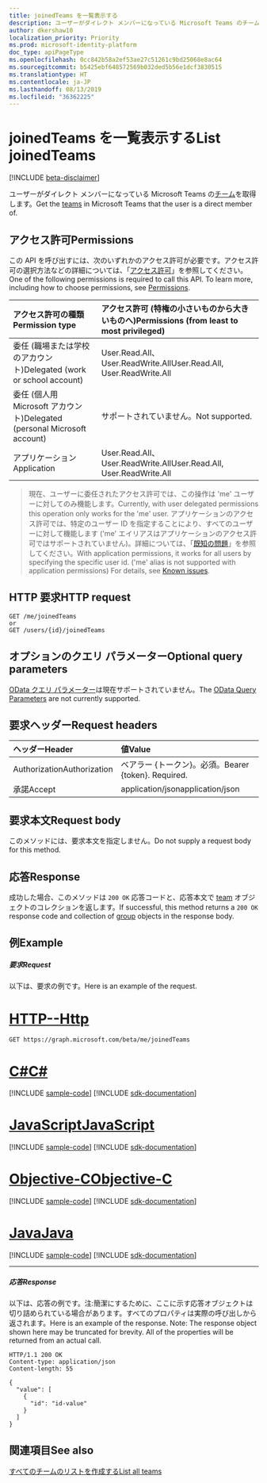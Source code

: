 ```yaml
---
title: joinedTeams を一覧表示する
description: ユーザーがダイレクト メンバーになっている Microsoft Teams のチームを取得します。
author: dkershaw10
localization_priority: Priority
ms.prod: microsoft-identity-platform
doc_type: apiPageType
ms.openlocfilehash: 0cc842b58a2ef53ae27c51261c9bd25068e8ac64
ms.sourcegitcommit: b5425ebf648572569b032ded5b56e1dcf3830515
ms.translationtype: HT
ms.contentlocale: ja-JP
ms.lasthandoff: 08/13/2019
ms.locfileid: "36362225"
---
```

# <a name="list-joinedteams"></a><span data-ttu-id="82f3e-103">joinedTeams を一覧表示する</span><span class="sxs-lookup"><span data-stu-id="82f3e-103">List joinedTeams</span></span>

[!INCLUDE [beta-disclaimer](../../includes/beta-disclaimer.md)]

<span data-ttu-id="82f3e-104">ユーザーがダイレクト メンバーになっている Microsoft Teams の[チーム](../resources/team.md)を取得します。</span><span class="sxs-lookup"><span data-stu-id="82f3e-104">Get the [teams](../resources/team.md) in Microsoft Teams that the user is a direct member of.</span></span>
 
## <a name="permissions"></a><span data-ttu-id="82f3e-105">アクセス許可</span><span class="sxs-lookup"><span data-stu-id="82f3e-105">Permissions</span></span>
<span data-ttu-id="82f3e-p101">この API を呼び出すには、次のいずれかのアクセス許可が必要です。アクセス許可の選択方法などの詳細については、「[アクセス許可](/graph/permissions-reference)」を参照してください。</span><span class="sxs-lookup"><span data-stu-id="82f3e-p101">One of the following permissions is required to call this API. To learn more, including how to choose permissions, see [Permissions](/graph/permissions-reference).</span></span>

|<span data-ttu-id="82f3e-108">アクセス許可の種類</span><span class="sxs-lookup"><span data-stu-id="82f3e-108">Permission type</span></span>      | <span data-ttu-id="82f3e-109">アクセス許可 (特権の小さいものから大きいものへ)</span><span class="sxs-lookup"><span data-stu-id="82f3e-109">Permissions (from least to most privileged)</span></span>              |
|:--------------------|:---------------------------------------------------------|
|<span data-ttu-id="82f3e-110">委任 (職場または学校のアカウント)</span><span class="sxs-lookup"><span data-stu-id="82f3e-110">Delegated (work or school account)</span></span> | <span data-ttu-id="82f3e-111">User.Read.All、User.ReadWrite.All</span><span class="sxs-lookup"><span data-stu-id="82f3e-111">User.Read.All, User.ReadWrite.All</span></span>    |
|<span data-ttu-id="82f3e-112">委任 (個人用 Microsoft アカウント)</span><span class="sxs-lookup"><span data-stu-id="82f3e-112">Delegated (personal Microsoft account)</span></span> | <span data-ttu-id="82f3e-113">サポートされていません。</span><span class="sxs-lookup"><span data-stu-id="82f3e-113">Not supported.</span></span>    |
|<span data-ttu-id="82f3e-114">アプリケーション</span><span class="sxs-lookup"><span data-stu-id="82f3e-114">Application</span></span> | <span data-ttu-id="82f3e-115">User.Read.All、User.ReadWrite.All</span><span class="sxs-lookup"><span data-stu-id="82f3e-115">User.Read.All, User.ReadWrite.All</span></span> |

> <span data-ttu-id="82f3e-116">現在、ユーザーに委任されたアクセス許可では、この操作は 'me' ユーザーに対してのみ機能します。</span><span class="sxs-lookup"><span data-stu-id="82f3e-116">Currently, with user delegated permissions this operation only works for the 'me' user.</span></span> 
> <span data-ttu-id="82f3e-117">アプリケーションのアクセス許可では、特定のユーザー ID を指定することにより、すべてのユーザーに対して機能します ('me' エイリアスはアプリケーションのアクセス許可ではサポートされていません)。詳細については、「[既知の問題](/graph/known-issues#microsoft-teams-users-list-of-joined-teams-preview)」を参照してください。</span><span class="sxs-lookup"><span data-stu-id="82f3e-117">With application permissions, it works for all users by specifying  the specific user  id. ('me' alias is not supported with application permissions) For details, see [Known issues](/graph/known-issues#microsoft-teams-users-list-of-joined-teams-preview).</span></span>

## <a name="http-request"></a><span data-ttu-id="82f3e-118">HTTP 要求</span><span class="sxs-lookup"><span data-stu-id="82f3e-118">HTTP request</span></span>
<!-- { "blockType": "ignored" } -->
```http
GET /me/joinedTeams
or
GET /users/{id}/joinedTeams
```

## <a name="optional-query-parameters"></a><span data-ttu-id="82f3e-119">オプションのクエリ パラメーター</span><span class="sxs-lookup"><span data-stu-id="82f3e-119">Optional query parameters</span></span>
<span data-ttu-id="82f3e-120">[OData クエリ パラメーター](https://developer.microsoft.com/graph/docs/concepts/query_parameters)は現在サポートされていません。</span><span class="sxs-lookup"><span data-stu-id="82f3e-120">The [OData Query Parameters](https://developer.microsoft.com/graph/docs/concepts/query_parameters) are not currently supported.</span></span>

## <a name="request-headers"></a><span data-ttu-id="82f3e-121">要求ヘッダー</span><span class="sxs-lookup"><span data-stu-id="82f3e-121">Request headers</span></span>
| <span data-ttu-id="82f3e-122">ヘッダー</span><span class="sxs-lookup"><span data-stu-id="82f3e-122">Header</span></span>       | <span data-ttu-id="82f3e-123">値</span><span class="sxs-lookup"><span data-stu-id="82f3e-123">Value</span></span> |
|:---------------|:--------|
| <span data-ttu-id="82f3e-124">Authorization</span><span class="sxs-lookup"><span data-stu-id="82f3e-124">Authorization</span></span>  | <span data-ttu-id="82f3e-p103">ベアラー {トークン}。必須。</span><span class="sxs-lookup"><span data-stu-id="82f3e-p103">Bearer {token}. Required.</span></span>  |
| <span data-ttu-id="82f3e-127">承諾</span><span class="sxs-lookup"><span data-stu-id="82f3e-127">Accept</span></span>  | <span data-ttu-id="82f3e-128">application/json</span><span class="sxs-lookup"><span data-stu-id="82f3e-128">application/json</span></span>|

## <a name="request-body"></a><span data-ttu-id="82f3e-129">要求本文</span><span class="sxs-lookup"><span data-stu-id="82f3e-129">Request body</span></span>
<span data-ttu-id="82f3e-130">このメソッドには、要求本文を指定しません。</span><span class="sxs-lookup"><span data-stu-id="82f3e-130">Do not supply a request body for this method.</span></span>

## <a name="response"></a><span data-ttu-id="82f3e-131">応答</span><span class="sxs-lookup"><span data-stu-id="82f3e-131">Response</span></span>

<span data-ttu-id="82f3e-132">成功した場合、このメソッドは `200 OK` 応答コードと、応答本文で [team](../resources/team.md) オブジェクトのコレクションを返します。</span><span class="sxs-lookup"><span data-stu-id="82f3e-132">If successful, this method returns a `200 OK` response code and collection of [group](../resources/team.md) objects in the response body.</span></span>

## <a name="example"></a><span data-ttu-id="82f3e-133">例</span><span class="sxs-lookup"><span data-stu-id="82f3e-133">Example</span></span>
##### <a name="request"></a><span data-ttu-id="82f3e-134">要求</span><span class="sxs-lookup"><span data-stu-id="82f3e-134">Request</span></span>
<span data-ttu-id="82f3e-135">以下は、要求の例です。</span><span class="sxs-lookup"><span data-stu-id="82f3e-135">Here is an example of the request.</span></span>

# <a name="httptabhttp"></a>[<span data-ttu-id="82f3e-136">HTTP</span><span class="sxs-lookup"><span data-stu-id="82f3e-136">--Http</span></span>](#tab/http)
<!-- {
  "blockType": "request",
  "name": "get_joinedteams"
}-->
```http
GET https://graph.microsoft.com/beta/me/joinedTeams
```
# <a name="ctabcsharp"></a>[<span data-ttu-id="82f3e-137">C#</span><span class="sxs-lookup"><span data-stu-id="82f3e-137">C#</span></span>](#tab/csharp)
[!INCLUDE [sample-code](../includes/snippets/csharp/get-joinedteams-csharp-snippets.md)]
[!INCLUDE [sdk-documentation](../includes/snippets/snippets-sdk-documentation-link.md)]

# <a name="javascripttabjavascript"></a>[<span data-ttu-id="82f3e-138">JavaScript</span><span class="sxs-lookup"><span data-stu-id="82f3e-138">JavaScript</span></span>](#tab/javascript)
[!INCLUDE [sample-code](../includes/snippets/javascript/get-joinedteams-javascript-snippets.md)]
[!INCLUDE [sdk-documentation](../includes/snippets/snippets-sdk-documentation-link.md)]

# <a name="objective-ctabobjc"></a>[<span data-ttu-id="82f3e-139">Objective-C</span><span class="sxs-lookup"><span data-stu-id="82f3e-139">Objective-C</span></span>](#tab/objc)
[!INCLUDE [sample-code](../includes/snippets/objc/get-joinedteams-objc-snippets.md)]
[!INCLUDE [sdk-documentation](../includes/snippets/snippets-sdk-documentation-link.md)]

# <a name="javatabjava"></a>[<span data-ttu-id="82f3e-140">Java</span><span class="sxs-lookup"><span data-stu-id="82f3e-140">Java</span></span>](#tab/java)
[!INCLUDE [sample-code](../includes/snippets/java/get-joinedteams-java-snippets.md)]
[!INCLUDE [sdk-documentation](../includes/snippets/snippets-sdk-documentation-link.md)]

---

##### <a name="response"></a><span data-ttu-id="82f3e-141">応答</span><span class="sxs-lookup"><span data-stu-id="82f3e-141">Response</span></span>
<span data-ttu-id="82f3e-p104">以下は、応答の例です。注:簡潔にするために、ここに示す応答オブジェクトは切り詰められている場合があります。すべてのプロパティは実際の呼び出しから返されます。</span><span class="sxs-lookup"><span data-stu-id="82f3e-p104">Here is an example of the response. Note: The response object shown here may be truncated for brevity. All of the properties will be returned from an actual call.</span></span>
<!-- {
  "blockType": "response",
  "truncated": true,
  "@odata.type": "microsoft.graph.group",
  "isCollection": true
} -->
```http
HTTP/1.1 200 OK
Content-type: application/json
Content-length: 55

{
  "value": [
    {
      "id": "id-value"
    }
  ]
}
```

## <a name="see-also"></a><span data-ttu-id="82f3e-145">関連項目</span><span class="sxs-lookup"><span data-stu-id="82f3e-145">See also</span></span>
[<span data-ttu-id="82f3e-146">すべてのチームのリストを作成する</span><span class="sxs-lookup"><span data-stu-id="82f3e-146">List all teams</span></span>](/graph/teams-list-all-teams)

<!-- uuid: 8fcb5dbc-d5aa-4681-8e31-b001d5168d79
2015-10-25 14:57:30 UTC -->
<!--
{
  "type": "#page.annotation",
  "description": "List joinedTeams",
  "keywords": "",
  "section": "documentation",
  "tocPath": "",
  "suppressions": [
  ]
}
-->
